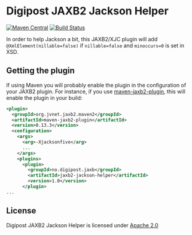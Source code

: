 # Digipost JAXB2 Jackson Helper

[![Maven Central](https://maven-badges.herokuapp.com/maven-central/no.digipost.jaxb/jaxb2-jackson-helper/badge.svg)](https://maven-badges.herokuapp.com/maven-central/no.digipost.jaxb/jaxb2-jackson-helper)
[![Build Status](https://travis-ci.org/digipost/jaxb2-jackson-helper.svg?branch=master)](https://travis-ci.org/digipost/jaxb2-jackson-helper)

In order to help Jackson a bit, this JAXB2/XJC plugin will add `@XmlElement(nillable=false)` if `nillable=false` and `minoccurs=0` is set in XSD.


## Getting the plugin

If using Maven you will probably enable the plugin in the configuration of your JAXB2 plugin.
For instance, if you use [maven-jaxb2-plugin](https://github.com/highsource/maven-jaxb2-plugin), this will enable the plugin in your build:

```xml
<plugin>
  <groupId>org.jvnet.jaxb2.maven2</groupId>
  <artifactId>maven-jaxb2-plugin</artifactId>
  <version>0.13.3</version>
  <configuration>
    <args>
      <arg>-Xjacksonfive</arg>
      ...
    </args>
    <plugins>
      <plugin>
        <groupId>no.digipost.jaxb</groupId>
        <artifactId>jaxb2-jackson-helper</artifactId>
        <version>1.0</version>
      </plugin>
...
```


## License

Digipost JAXB2 Jackson Helper is licensed under [Apache 2.0](http://www.apache.org/licenses/LICENSE-2.0.html)
